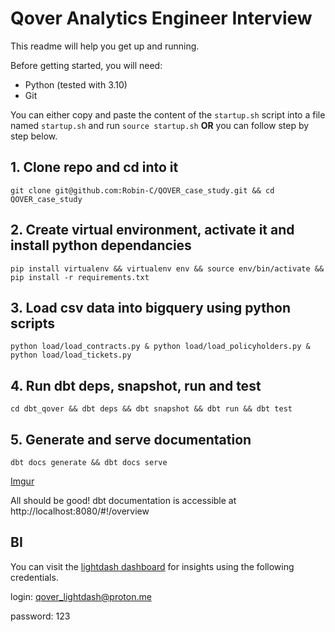 # Qover Analytics Engineer Interview

This readme will help you get up and running.

Before getting started, you will need:

* Python (tested with 3.10)
* Git

You can either copy and paste the content of the `startup.sh` script into a file named `startup.sh` and run `source startup.sh` **OR** you can follow step by step below.

## 1. Clone repo and cd into it
`git clone git@github.com:Robin-C/QOVER_case_study.git && cd QOVER_case_study`

## 2. Create virtual environment, activate it and install python dependancies
`pip install virtualenv && virtualenv env && source env/bin/activate && pip install -r requirements.txt`

## 3. Load csv data into bigquery using python scripts
`python load/load_contracts.py & python load/load_policyholders.py & python load/load_tickets.py`

## 4. Run dbt deps, snapshot, run and test
`cd dbt_qover && dbt deps && dbt snapshot && dbt run && dbt test`

## 5. Generate and serve documentation
`dbt docs generate && dbt docs serve`

[Imgur](https://imgur.com/tM6iYUF)

All should be good! dbt documentation is accessible at http://localhost:8080/#!/overview

## BI

You can visit the [lightdash dashboard](https://app.lightdash.cloud/projects/6fe464fe-bf62-4699-a116-5b8476651ee6/dashboards/f660d13a-cc69-4ce1-8daf-453dfbbcad07/view) for insights using the following credentials.

login: qover_lightdash@proton.me

password: 123